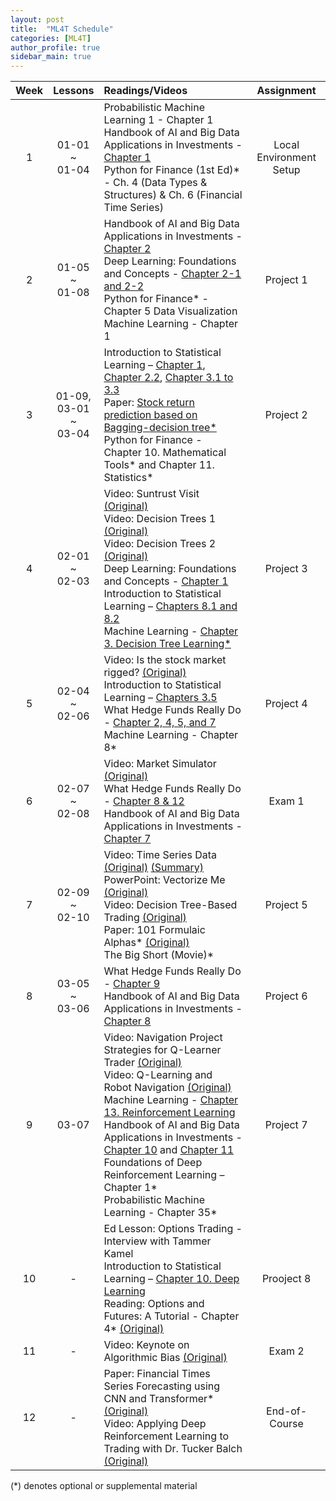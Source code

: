 ```yaml
---
layout: post
title:  "ML4T Schedule"
categories: [ML4T]
author_profile: true
sidebar_main: true
---
```


|Week|Lessons|Readings/Videos|Assignment|
|:--:|:-----:|:--------------|:--------:|
|1| 01-01<br> ~ <br>01-04 | Probabilistic Machine Learning 1 - Chapter 1 <br> Handbook of AI and Big Data Applications in Investments - [Chapter 1](https://melody11sung.github.io/ml4t/handbook-of-AI-investments-ch1/) <br> Python for Finance (1st Ed)* - Ch. 4 (Data Types & Structures) & Ch. 6 (Financial Time Series) | Local Environment Setup |
|2| 01-05<br> ~ <br>01-08 | Handbook of AI and Big Data Applications in Investments - [Chapter 2](https://melody11sung.github.io/ml4t/handbook-of-AI-investments-ch2/) <br> Deep Learning: Foundations and Concepts - [Chapter 2-1 and 2-2](https://melody11sung.github.io/ml4t/Deep-Learning-ch2/) <br> Python for Finance* - Chapter 5 Data Visualization <br> Machine Learning - Chapter 1 | Project 1 |
|3| 01-09,<br>03-01<br> ~ <br>03-04 | Introduction to Statistical Learning – [Chapter 1](https://melody11sung.github.io/ml4t/statistical-learning-ch1-Introduction/),<br> [Chapter 2.2](https://melody11sung.github.io/ml4t/statistical-learning-ch2.2-model-accuracy/), [Chapter 3.1 to 3.3](https://melody11sung.github.io/ml4t/statistical-learning-ch3-Linear-Regression/) <br> Paper: [Stock return prediction based on Bagging-decision tree*](https://melody11sung.github.io/ml4t/Stock-return-predictions-based-on-bagging-decision-tree/) <br> Python for Finance - Chapter 10. Mathematical Tools* and Chapter 11. Statistics* | Project 2 |
|4| 02-01<br> ~ <br>02-03 | Video: Suntrust Visit [(Original)](https://www.youtube.com/watch?v=w3C-gly8bLE) <br> Video: Decision Trees 1 [(Original)](https://www.youtube.com/watch?v=OBWL4oLT7Uc) <br> Video: Decision Trees 2 [(Original)](https://www.youtube.com/watch?v=WVc3cjvDHhw) <br> Deep Learning: Foundations and Concepts - [Chapter 1](https://melody11sung.github.io/ml4t/Deep-Learning-ch1/) <br> Introduction to Statistical Learning – [Chapters 8.1 and 8.2](https://melody11sung.github.io/ml4t/statistical-learning-ch8-Tree/) <Br> Machine Learning - [Chapter 3. Decision Tree Learning*](https://melody11sung.github.io/ml4t/ml-decision-tree/) | Project 3 |
|5| 02-04<br> ~ <br>02-06 | Video: Is the stock market rigged? [(Original)](https://youtu.be/DX9djYus9tY) <br> Introduction to Statistical Learning – [Chapters 3.5](https://melody11sung.github.io/ml4t/statistical-learning-ch3-Linear-Regression/) <br> What Hedge Funds Really Do - [Chapter 2, 4, 5, and 7](https://melody11sung.github.io/page2/) <br> Machine Learning - Chapter 8* | Project 4 |
|6| 02-07<br> ~ <br>02-08 | Video: Market Simulator [(Original)](https://www.youtube.com/watch?v=1ysZptg2Ypk) <br> What Hedge Funds Really Do - [Chapter 8 & 12](https://melody11sung.github.io/page2/) <br> Handbook of AI and Big Data Applications in Investments - [Chapter 7](https://melody11sung.github.io/ml4t/handbook-of-AI-ch7/) | Exam 1 |
|7| 02-09<br> ~ <br>02-10  | Video: Time Series Data [(Original)](https://www.youtube.com/watch?v=2e2Yr-Bpo-w) [(Summary)](https://melody11sung.github.io/ml4t/time-series/) <br> PowerPoint: Vectorize Me [(Original)](https://www.dropbox.com/s/5uc96iv9j0ekqi0/CDB_vectorize_me.pptx.zip?dl=1) <br> Video: Decision Tree-Based Trading [(Original)](https://www.youtube.com/watch?v=dbSbYHECGoA) <br> Paper: 101 Formulaic Alphas* [(Original)](https://arxiv.org/ftp/arxiv/papers/1601/1601.00991.pdf) <br> The Big Short (Movie)* | Project 5 |
|8| 03-05<br> ~ <br>03-06  | What Hedge Funds Really Do - [Chapter 9](https://melody11sung.github.io/ml4t/hedge-funds-ch9-active-portfolio/) <br> Handbook of AI and Big Data Applications in Investments - [Chapter 8](https://melody11sung.github.io/ml4t/handbook-of-AI-ch8/)  | Project 6 |
|9| 03-07  | Video: Navigation Project Strategies for Q-Learner Trader [(Original)](https://www.youtube.com/watch?v=K8xRATOpsqw) <br> Video: Q-Learning and Robot Navigation [(Original)](https://www.youtube.com/watch?v=X9UhB953TDA) <br> Machine Learning - [Chapter 13. Reinforcement Learning](https://melody11sung.github.io/ml4t/ml-reinforcement-learning/) <br> Handbook of AI and Big Data Applications in Investments - [Chapter 10](https://melody11sung.github.io/ml4t/handbook-of-ai-ch10/) and [Chapter 11](https://melody11sung.github.io/ml4t/handbook-of-AI-ch11/) <br> Foundations of Deep Reinforcement Learning – Chapter 1* <br> Probabilistic Machine Learning - Chapter 35*  | Project 7 |
|10| - | Ed Lesson: Options Trading - Interview with Tammer Kamel <br> Introduction to Statistical Learning – [Chapter 10. Deep Learning](https://melody11sung.github.io/ml4t/statistical-deep-learning/) <br> Reading: Options and Futures: A Tutorial - Chapter 4* [(Original)](https://www.cfainstitute.org/-/media/documents/book/rf-publication/1992/rf-v1992-n5-4438-pdf.ashx) | Prooject 8 |
|11| - | Video: Keynote on Algorithmic Bias [(Original)](https://conversations.cc.gatech.edu/)  | Exam 2 |
|12| - | Paper: Financial Times Series Forecasting using CNN and Transformer* [(Original)](https://arxiv.org/abs/2304.04912) <br> Video: Applying Deep Reinforcement Learning to Trading with Dr. Tucker Balch [(Original)](https://youtu.be/Pka0DC_P17k) | End-of-Course |

(*) denotes optional or supplemental material

